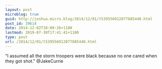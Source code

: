 ```yaml
---
layout: post
microblog: true
guid: http://joshua.micro.blog/2014/12/01/t539556912077885440.html
post_id: 39614
date: 2014-12-02T10:09:26+1100
lastmod: 2019-07-30T17:41:41+1100
type: post
url: /2014/12/01/t539556912077885440.html
---
```

"I assumed all the storm troopers were black because no one cared when they got shot." @JakeCurrie
